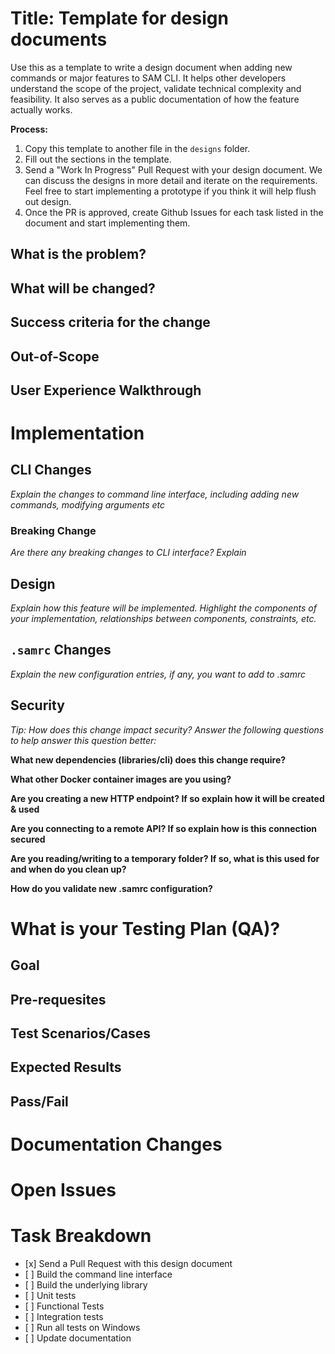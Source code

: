 Title: Template for design documents
====================================

Use this as a template to write a design document when adding new
commands or major features to SAM CLI. It helps other developers
understand the scope of the project, validate technical complexity and
feasibility. It also serves as a public documentation of how the feature
actually works.

**Process:** 

1. Copy this template to another file in the `designs` folder.
2. Fill out the sections in the template.
3. Send a "Work In Progress" Pull Request with your design document. We can discuss the
designs in more detail and iterate on the requirements. Feel free to
start implementing a prototype if you think it will help flush out
design.
4. Once the PR is approved, create Github Issues for each task
listed in the document and start implementing them.

What is the problem?
--------------------

What will be changed?
---------------------

Success criteria for the change
-------------------------------

Out-of-Scope
------------

User Experience Walkthrough
---------------------------

Implementation
==============

CLI Changes
-----------

*Explain the changes to command line interface, including adding new
commands, modifying arguments etc*

### Breaking Change

*Are there any breaking changes to CLI interface? Explain*

Design
------

*Explain how this feature will be implemented. Highlight the components
of your implementation, relationships* *between components, constraints,
etc.*

`.samrc` Changes
----------------

*Explain the new configuration entries, if any, you want to add to
.samrc*

Security
--------

*Tip: How does this change impact security? Answer the following
questions to help answer this question better:*

**What new dependencies (libraries/cli) does this change require?**

**What other Docker container images are you using?**

**Are you creating a new HTTP endpoint? If so explain how it will be
created & used**

**Are you connecting to a remote API? If so explain how is this
connection secured**

**Are you reading/writing to a temporary folder? If so, what is this
used for and when do you clean up?**

**How do you validate new .samrc configuration?**

What is your Testing Plan (QA)?
===============================

Goal
----

Pre-requesites
--------------

Test Scenarios/Cases
--------------------

Expected Results
----------------

Pass/Fail
---------

Documentation Changes
=====================

Open Issues
============

Task Breakdown
==============

-   \[x\] Send a Pull Request with this design document
-   \[ \] Build the command line interface
-   \[ \] Build the underlying library
-   \[ \] Unit tests
-   \[ \] Functional Tests
-   \[ \] Integration tests
-   \[ \] Run all tests on Windows
-   \[ \] Update documentation
